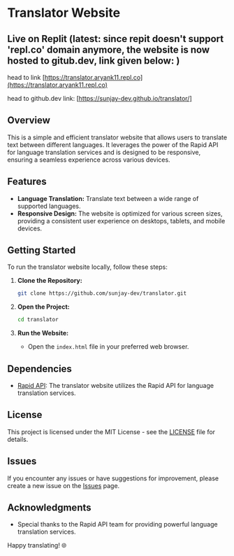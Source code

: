 # Translator Website

## Live on Replit (latest: since repit doesn't support 'repl.co' domain anymore, the website is now hosted to gitub.dev, link given below: )
head to link [https://translator.aryank11.repl.co](https://translator.aryank11.repl.co)

head to github.dev link: [https://sunjay-dev.github.io/translator/]
## Overview

This is a simple and efficient translator website that allows users to translate text between different languages. It leverages the power of the Rapid API for language translation services and is designed to be responsive, ensuring a seamless experience across various devices.



## Features

- **Language Translation:** Translate text between a wide range of supported languages.
- **Responsive Design:** The website is optimized for various screen sizes, providing a consistent user experience on desktops, tablets, and mobile devices.

## Getting Started

To run the translator website locally, follow these steps:

1. **Clone the Repository:**
   ```bash
   git clone https://github.com/sunjay-dev/translator.git
   ```

2. **Open the Project:**
   ```bash
   cd translator
   ```

3. **Run the Website:**
   - Open the `index.html` file in your preferred web browser.

## Dependencies

- [Rapid API](https://rapidapi.com/): The translator website utilizes the Rapid API for language translation services.

## License

This project is licensed under the MIT License - see the [LICENSE](LICENSE) file for details.

## Issues

If you encounter any issues or have suggestions for improvement, please create a new issue on the [Issues](https://github.com/sunjay-dev/translator/issues) page.

## Acknowledgments

- Special thanks to the Rapid API team for providing powerful language translation services.

Happy translating! 🌐
